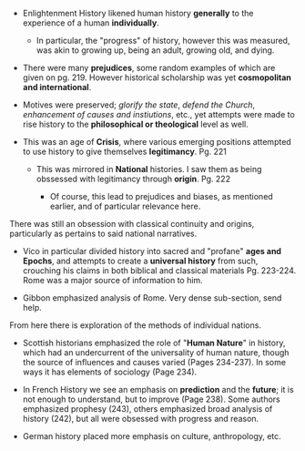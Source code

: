 * Enlightenment History likened human history **generally** to the experience of a human **individually**.
  * In particular, the "progress" of history, however this was measured, was akin to growing up, being an adult, growing old, and dying.
  
* There were many **prejudices**, some random examples of which are given on pg. 219. However historical scholarship was yet **cosmopolitan and international**.

* Motives were preserved; *glorify the state*, *defend the Church*, *enhancement of causes and instiutions*, etc., yet attempts were made to rise history to the **philosophical or theological** level as well.

* This was an age of **Crisis**, where various emerging positions attempted to use history to give themselves **legitimancy**. Pg. 221
  
  * This was mirrored in **National** histories. I saw them as being obssessed with legitimancy through **origin**. Pg. 222
    
    * Of course, this lead to prejudices and biases, as mentioned earlier, and of particular relevance here.
 
There was still an obsession with classical continuity and origins, particularly as pertains to said national narratives. 

* Vico in particular divided history into sacred and "profane" **ages and Epochs**, and attempts to create a **universal history** from such, crouching his claims in both biblical and classical materials Pg. 223-224. Rome was a major source of information to him.

* Gibbon emphasized analysis of Rome. Very dense sub-section, send help.

From here there is exploration of the methods of individual nations.

* Scottish historians emphasized the role of "**Human Nature**" in history, which had an undercurrent of the universality of human nature, though the source of influences and causes varied (Pages 234-237). In some ways it has elements of sociology (Page 234).

*  In French History we see an emphasis on **prediction** and the **future**; it is not enough to understand, but to improve (Page 238). Some authors emphasized prophesy (243), others emphasized broad analysis of history (242), but all were obsessed with progress and reason.

* German history placed more emphasis on culture, anthropology, etc.
